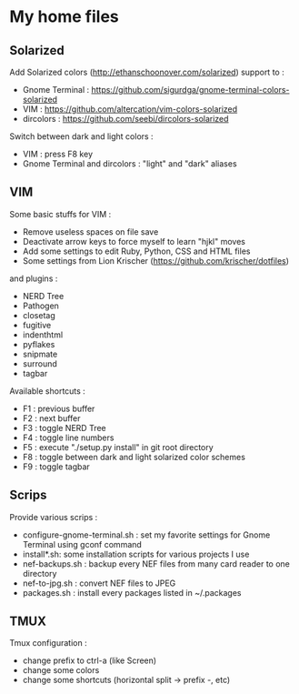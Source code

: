 My home files
=============

Solarized
---------

Add Solarized colors (http://ethanschoonover.com/solarized) support to :
* Gnome Terminal : https://github.com/sigurdga/gnome-terminal-colors-solarized
* VIM : https://github.com/altercation/vim-colors-solarized
* dircolors : https://github.com/seebi/dircolors-solarized

Switch between dark and light colors :
* VIM : press F8 key
* Gnome Terminal and dircolors : "light" and "dark" aliases

VIM
---

Some basic stuffs for VIM :
* Remove useless spaces on file save
* Deactivate arrow keys to force myself to learn "hjkl" moves
* Add some settings to edit Ruby, Python, CSS and HTML files
* Some settings from Lion Krischer (https://github.com/krischer/dotfiles)

and plugins :
* NERD Tree
* Pathogen
* closetag
* fugitive
* indenthtml
* pyflakes
* snipmate
* surround
* tagbar

Available shortcuts :
* F1 : previous buffer
* F2 : next buffer
* F3 : toggle NERD Tree
* F4 : toggle line numbers
* F5 : execute "./setup.py install" in git root directory
* F8 : toggle between dark and light solarized color schemes
* F9 : toggle tagbar

Scrips
------

Provide various scrips :
* configure-gnome-terminal.sh : set my favorite settings for Gnome Terminal using gconf command
* install*.sh: some installation scripts for various projects I use
* nef-backups.sh : backup every NEF files from many card reader to one directory
* nef-to-jpg.sh : convert NEF files to JPEG
* packages.sh : install every packages listed in ~/.packages

TMUX
----

Tmux configuration :
* change prefix to ctrl-a (like Screen)
* change some colors
* change some shortcuts (horizontal split -> prefix -, etc)

